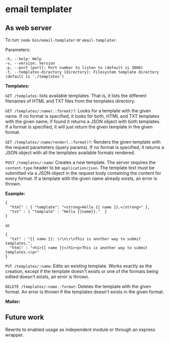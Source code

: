 # email templater

## As web server

To run: 
`node bin/email-templater` or `email-templater`.

Parameters: 
```
-h, --help: Help
-v, --version: Version
-p, --port [port]: Port number to listen to (default is 3000)
-t, --templates-directory [directory]: Filesystem template directory (default is './templates')
```

**Templates:**

`GET /templates`: lists available templates. That is, it lists the different filenames of HTML and TXT files from the
templates directory.

`GET /templates/:name(.:format)?`: Looks for a template with the given name. If no format is specified, it looks for 
both, HTML and TXT templates with the given name; if found it returns a JSON object with both templates. If a format is
specified, it will just return the given template in the given format.

`GET /templates/:name/render(.:format)?`: Renders the given template with the request parameters (query params). If no 
format is specified, it returns a JSON object with all the templates available formats rendered.

`POST /templates/:name`: Creates a new template. The server requires the `content-type` header to be 
 `application/json`. The template text must be submitted via a JSON object in the request body containing the content 
 for every format. If a template with the given name already exists, an error is thrown.
 
 **Example:**
 
 ```
 { 
   "html" : { "template": "<strong>Hello {{ name }}.</strong>" },
   "txt" : { "template" : "Hello {{name}}."  }   
 }
 ```
 or
 ```
 { 
   "txt" : "{{ name }}: \r\n\r\nThis is another way to submit templates.", 
   "html" : "<h1>{{ name }}</h1><p>This is another way to submit templates.</p>" 
 }
 ```

`PUT /templates/:name`: Edits an existing template. Works exactly as the creation, except if the template doesn't exists 
or one of the formats being edited doesn't exists, an error is thrown.

`DELETE /templates/:name.:format`: Deletes the template with the given format. An error is thrown if the templates doesn't 
exists in the given format.

**Mailer:**

## Future work

Rewrite to enabled usage as independent module or through an express wrapper.